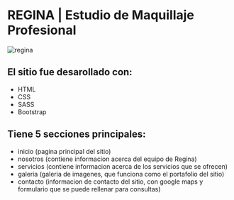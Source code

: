 # REGINA | Estudio de Maquillaje Profesional
![regina](https://user-images.githubusercontent.com/114772573/217278420-7783d2b0-1254-4ad4-b3c5-99bd1fe0d0d3.png)

## El sitio fue desarollado con:
- HTML
- CSS
- SASS
- Bootstrap

## Tiene 5 secciones principales:
- inicio (pagina principal del sitio)
- nosotros (contiene informacion acerca del equipo de Regina)
- servicios (contiene informacion acerca de los servicios que se ofrecen)
- galeria (galeria de imagenes, que funciona como el portafolio del sitio)
- contacto (informacion de contacto del sitio, con google maps y formulario que se puede rellenar para consultas)
